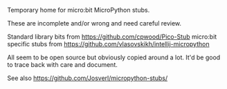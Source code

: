 Temporary home for micro:bit MicroPython stubs.

These are incomplete and/or wrong and need careful review.

Standard library bits from https://github.com/cpwood/Pico-Stub
micro:bit specific stubs from https://github.com/vlasovskikh/intellij-micropython

All seem to be open source but obviously copied around a lot. It'd be good to
trace back with care and document.

See also https://github.com/Josverl/micropython-stubs/
